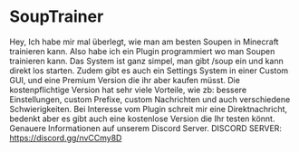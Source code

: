 # SoupTrainer
Hey, Ich habe mir mal überlegt, wie man am besten Soupen in Minecraft trainieren kann.
Also habe ich ein Plugin programmiert wo man Soupen trainieren kann.
Das System ist ganz simpel, man gibt /soup ein und kann direkt los starten.
Zudem gibt es auch ein Settings System in einer Custom GUI, und eine Premium Version die ihr aber kaufen müsst.
Die kostenpflichtige Version hat sehr viele Vorteile, wie zb: bessere Einstellungen, custom Prefixe, custom Nachrichten und auch verschiedene Schwierigkeiten.
Bei Interesse vom Plugin schreit mir eine Direktnachricht, bedenkt aber es gibt auch eine kostenlose Version die Ihr testen könnt.
Genauere Informationen auf unserem Discord Server. DISCORD SERVER: https://discord.gg/nvCCmy8D
